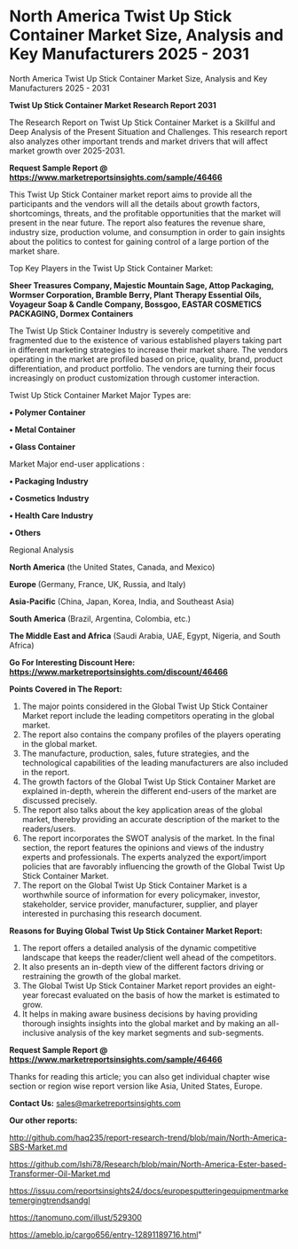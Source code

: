 # North America Twist Up Stick Container Market Size, Analysis and Key Manufacturers 2025 - 2031
North America Twist Up Stick Container Market Size, Analysis and Key Manufacturers 2025 - 2031

<strong>Twist Up Stick Container Market Research Report 2031</strong>

The Research Report on Twist Up Stick Container Market is a Skillful and Deep Analysis of the Present Situation and Challenges. This research report also analyzes other important trends and market drivers that will affect market growth over 2025-2031.

<strong>Request Sample Report @ <a href=https://www.marketreportsinsights.com/sample/46466>https://www.marketreportsinsights.com/sample/46466</a></strong>

This Twist Up Stick Container market report aims to provide all the participants and the vendors will all the details about growth factors, shortcomings, threats, and the profitable opportunities that the market will present in the near future. The report also features the revenue share, industry size, production volume, and consumption in order to gain insights about the politics to contest for gaining control of a large portion of the market share.

Top Key Players in the Twist Up Stick Container Market:

<strong>Sheer Treasures Company, Majestic Mountain Sage, Attop Packaging, Wormser Corporation, Bramble Berry, Plant Therapy Essential Oils, Voyageur Soap & Candle Company, Bossgoo, EASTAR COSMETICS PACKAGING, Dormex Containers</strong>

The Twist Up Stick Container Industry is severely competitive and fragmented due to the existence of various established players taking part in different marketing strategies to increase their market share. The vendors operating in the market are profiled based on price, quality, brand, product differentiation, and product portfolio. The vendors are turning their focus increasingly on product customization through customer interaction.

Twist Up Stick Container Market Major Types are:

<strong>•  Polymer Container

•  Metal Container

•  Glass Container</strong>

Market Major end-user applications :

<strong>•  Packaging Industry

•  Cosmetics Industry

•  Health Care Industry

•  Others</strong>

Regional Analysis

</u><strong><b>North America</b></strong> (the United States, Canada, and Mexico)

<strong><b>Europe </b></strong>(Germany, France, UK, Russia, and Italy)

<strong><b>Asia-Pacific</b></strong> (China, Japan, Korea, India, and Southeast Asia)

<strong><b>South America</b></strong> (Brazil, Argentina, Colombia, etc.)

<strong><b>The Middle East and Africa</b></strong> (Saudi Arabia, UAE, Egypt, Nigeria, and South Africa)

<strong>Go For Interesting Discount Here: <a href=https://www.marketreportsinsights.com/discount/46466>https://www.marketreportsinsights.com/discount/46466</a></strong>

<strong>Points Covered in The Report:</strong>
<ol>
  <li>The major points considered in the Global Twist Up Stick Container Market report include the leading competitors operating in the global market.</li>
  <li>The report also contains the company profiles of the players operating in the global market.</li>
  <li>The manufacture, production, sales, future strategies, and the technological capabilities of the leading manufacturers are also included in the report.</li>
  <li>The growth factors of the Global Twist Up Stick Container Market are explained in-depth, wherein the different end-users of the market are discussed precisely.</li>
  <li>The report also talks about the key application areas of the global market, thereby providing an accurate description of the market to the readers/users.</li>
  <li>The report incorporates the SWOT analysis of the market. In the final section, the report features the opinions and views of the industry experts and professionals. The experts analyzed the export/import policies that are favorably influencing the growth of the Global Twist Up Stick Container Market.</li>
  <li>The report on the Global Twist Up Stick Container Market is a worthwhile source of information for every policymaker, investor, stakeholder, service provider, manufacturer, supplier, and player interested in purchasing this research document.</li>
</ol>
<strong>Reasons for Buying Global Twist Up Stick Container Market Report:</strong>

<ol>
  <li>The report offers a detailed analysis of the dynamic competitive landscape that keeps the reader/client well ahead of the competitors.</li>
  <li>It also presents an in-depth view of the different factors driving or restraining the growth of the global market.</li>
  <li>The Global Twist Up Stick Container Market report provides an eight-year forecast evaluated on the basis of how the market is estimated to grow.</li>
  <li>It helps in making aware business decisions by having providing thorough insights insights into the global market and by making an all-inclusive analysis of the key market segments and sub-segments.</li>
</ol>
<strong>Request Sample Report @ <a href=https://www.marketreportsinsights.com/sample/46466>https://www.marketreportsinsights.com/sample/46466</a></strong>


Thanks for reading this article; you can also get individual chapter wise section or region wise report version like Asia, United States, Europe.

<strong>Contact Us:</strong>
sales@marketreportsinsights.com

<strong>Our other reports:</strong>

<a href=http://github.com/haq235/report-research-trend/blob/main/North-America-SBS-Market.md>http://github.com/haq235/report-research-trend/blob/main/North-America-SBS-Market.md</a>

<a href=https://github.com/Ishi78/Research/blob/main/North-America-Ester-based-Transformer-Oil-Market.md>https://github.com/Ishi78/Research/blob/main/North-America-Ester-based-Transformer-Oil-Market.md</a>

<a href=https://issuu.com/reportsinsights24/docs/europesputteringequipmentmarketemergingtrendsandgl>https://issuu.com/reportsinsights24/docs/europesputteringequipmentmarketemergingtrendsandgl</a>

<a href=https://tanomuno.com/illust/529300>https://tanomuno.com/illust/529300</a>

<a href=https://ameblo.jp/cargo656/entry-12891189716.html>https://ameblo.jp/cargo656/entry-12891189716.html</a>"
